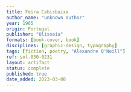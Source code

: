 ```yaml
---
title: Feira Cabisbaixa
author_name: "unknown author"
year: 1965
origin: Portugal
publisher: "Ulisseia"
formats: [book-cover, book]
disciplines: [graphic-design, typography]
tags: [fiction, poetry, "Alexandre O'Neill"]
ref: sol-030-0231
layout: artifact
status: complete
published: true
date_added: 2023-03-08
---
```

